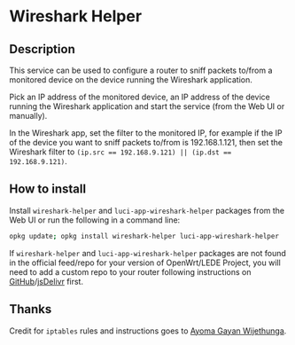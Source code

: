 <!-- markdownlint-disable MD013 -->

# Wireshark Helper

## Description

This service can be used to configure a router to sniff packets to/from a monitored device on the device running the Wireshark application.

Pick an IP address of the monitored device, an IP address of the device running the Wireshark application and start the service (from the Web UI or manually).

In the Wireshark app, set the filter to the monitored IP, for example if the IP of the device you want to sniff packets to/from is 192.168.1.121, then set the Wireshark filter to `(ip.src == 192.168.9.121) || (ip.dst == 192.168.9.121)`.

## How to install

Install `wireshark-helper` and `luci-app-wireshark-helper` packages from the Web UI or run the following in a command line:

```sh
opkg update; opkg install wireshark-helper luci-app-wireshark-helper
```

If `wireshark-helper` and `luci-app-wireshark-helper` packages are not found in the official feed/repo for your version of OpenWrt/LEDE Project, you will need to add a custom repo to your router following instructions on [GitHub](https://docs.openwrt.melmac.net/#on-your-router)/[jsDelivr](https://cdn.jsdelivr.net/gh/stangri/docs.openwrt.melmac.net/README.md#on-your-router) first.

## Thanks

Credit for `iptables` rules and instructions goes to [Ayoma Gayan Wijethunga](https://www.ayomaonline.com/security/analyzing-network-traffic-with-openwrt/).

<!-- markdownlint-disable MD033 -->
<script defer src='https://static.cloudflareinsights.com/beacon.min.js' data-cf-beacon='{"token": "911798f2c34b45338f8f8182830a3eb6"}'></script>
